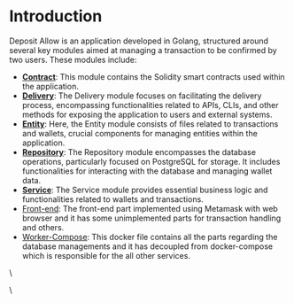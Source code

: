 # Introduction



Deposit Allow is an application developed in Golang, structured around several key modules aimed at managing a transaction to be confirmed by two users. These modules include:

* [**Contract**](contract.md): This module contains the Solidity smart contracts used within the application.
* [**Delivery**](delivery.md): The Delivery module focuses on facilitating the delivery process, encompassing functionalities related to APIs, CLIs, and other methods for exposing the application to users and external systems.
* [**Entity**](entities.md): Here, the Entity module consists of files related to transactions and wallets, crucial components for managing entities within the application.
* [**Repository**](repository.md): The Repository module encompasses the database operations, particularly focused on PostgreSQL for storage. It includes functionalities for interacting with the database and managing wallet data.
* [**Service**](service.md): The Service module provides essential business logic and functionalities related to wallets and transactions.
* [Front-end](front-end.md): The front-end part implemented using Metamask with web browser and it has some unimplemented parts for transaction handling and others.
* [Worker-Compose](worker-compose.md): This docker file contains all the parts regarding the database managements and it has decoupled from docker-compose which is responsible for the all other services.

\


\
